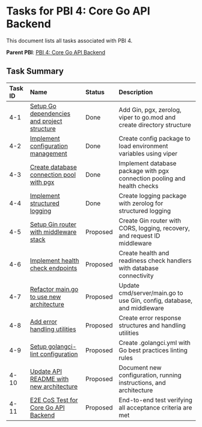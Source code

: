 # Tasks for PBI 4: Core Go API Backend

This document lists all tasks associated with PBI 4.

**Parent PBI**: [PBI 4: Core Go API Backend](./prd.md)

## Task Summary

| Task ID | Name                                                          | Status   | Description                                                       |
| :------ | :------------------------------------------------------------ | :------- | :---------------------------------------------------------------- |
| 4-1     | [Setup Go dependencies and project structure](./4-1.md)       | Done | Add Gin, pgx, zerolog, viper to go.mod and create directory structure |
| 4-2     | [Implement configuration management](./4-2.md)                | Done | Create config package to load environment variables using viper |
| 4-3     | [Create database connection pool with pgx](./4-3.md)          | Done | Implement database package with pgx connection pooling and health checks |
| 4-4     | [Implement structured logging](./4-4.md)                      | Done | Create logging package with zerolog for structured logging |
| 4-5     | [Setup Gin router with middleware stack](./4-5.md)            | Proposed | Create Gin router with CORS, logging, recovery, and request ID middleware |
| 4-6     | [Implement health check endpoints](./4-6.md)                  | Proposed | Create health and readiness check handlers with database connectivity |
| 4-7     | [Refactor main.go to use new architecture](./4-7.md)          | Proposed | Update cmd/server/main.go to use Gin, config, database, and middleware |
| 4-8     | [Add error handling utilities](./4-8.md)                      | Proposed | Create error response structures and handling utilities |
| 4-9     | [Setup golangci-lint configuration](./4-9.md)                 | Proposed | Create .golangci.yml with Go best practices linting rules |
| 4-10    | [Update API README with new architecture](./4-10.md)          | Proposed | Document new configuration, running instructions, and architecture |
| 4-11    | [E2E CoS Test for Core Go API Backend](./4-11.md)            | Proposed | End-to-end test verifying all acceptance criteria are met |
